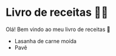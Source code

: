 # Livro de receitas :woman_cook:

Olá! Bem vindo ao meu livro de receitas :wave:

-  Lasanha de carne moída
-  Pavê
